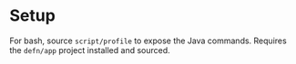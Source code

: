Setup
=====

For bash, source `script/profile` to expose the Java commands.  Requires the
`defn/app` project installed and sourced.
